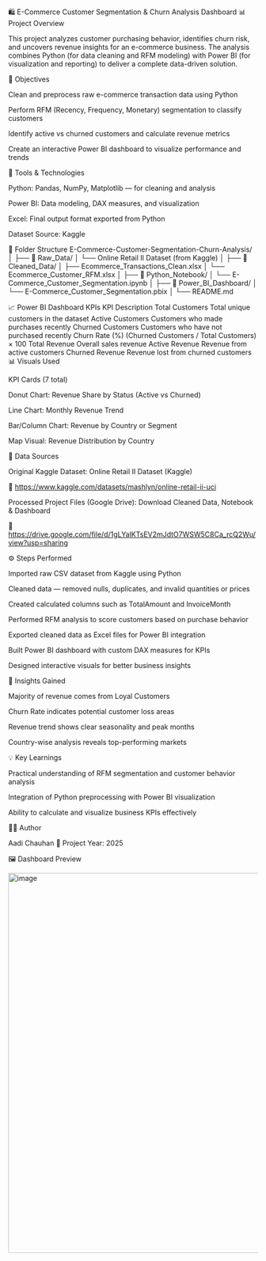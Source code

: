 🛍️ E-Commerce Customer Segmentation & Churn Analysis Dashboard
📊 Project Overview

This project analyzes customer purchasing behavior, identifies churn risk, and uncovers revenue insights for an e-commerce business.
The analysis combines Python (for data cleaning and RFM modeling) with Power BI (for visualization and reporting) to deliver a complete data-driven solution.

🎯 Objectives

Clean and preprocess raw e-commerce transaction data using Python

Perform RFM (Recency, Frequency, Monetary) segmentation to classify customers

Identify active vs churned customers and calculate revenue metrics

Create an interactive Power BI dashboard to visualize performance and trends

🧩 Tools & Technologies

Python: Pandas, NumPy, Matplotlib — for cleaning and analysis

Power BI: Data modeling, DAX measures, and visualization

Excel: Final output format exported from Python

Dataset Source: Kaggle

📂 Folder Structure
E-Commerce-Customer-Segmentation-Churn-Analysis/
│
├── 📁 Raw_Data/
│   └── Online Retail II Dataset (from Kaggle)
│
├── 📁 Cleaned_Data/
│   ├── Ecommerce_Transactions_Clean.xlsx
│   └── Ecommerce_Customer_RFM.xlsx
│
├── 📁 Python_Notebook/
│   └── E-Commerce_Customer_Segmentation.ipynb
│
├── 📁 Power_BI_Dashboard/
│   └── E-Commerce_Customer_Segmentation.pbix
│
└── README.md

📈 Power BI Dashboard KPIs
KPI	Description
Total Customers	Total unique customers in the dataset
Active Customers	Customers who made purchases recently
Churned Customers	Customers who have not purchased recently
Churn Rate (%)	(Churned Customers / Total Customers) × 100
Total Revenue	Overall sales revenue
Active Revenue	Revenue from active customers
Churned Revenue	Revenue lost from churned customers
📊 Visuals Used

KPI Cards (7 total)

Donut Chart: Revenue Share by Status (Active vs Churned)

Line Chart: Monthly Revenue Trend

Bar/Column Chart: Revenue by Country or Segment

Map Visual: Revenue Distribution by Country

🔗 Data Sources

Original Kaggle Dataset:
Online Retail II Dataset (Kaggle)

🔗 https://www.kaggle.com/datasets/mashlyn/online-retail-ii-uci

Processed Project Files (Google Drive):
Download Cleaned Data, Notebook & Dashboard

📁 https://drive.google.com/file/d/1gLYaIKTsEV2mJdtO7WSW5C8Ca_rcQ2Wu/view?usp=sharing

⚙️ Steps Performed

Imported raw CSV dataset from Kaggle using Python

Cleaned data — removed nulls, duplicates, and invalid quantities or prices

Created calculated columns such as TotalAmount and InvoiceMonth

Performed RFM analysis to score customers based on purchase behavior

Exported cleaned data as Excel files for Power BI integration

Built Power BI dashboard with custom DAX measures for KPIs

Designed interactive visuals for better business insights

🧠 Insights Gained

Majority of revenue comes from Loyal Customers

Churn Rate indicates potential customer loss areas

Revenue trend shows clear seasonality and peak months

Country-wise analysis reveals top-performing markets

💡 Key Learnings

Practical understanding of RFM segmentation and customer behavior analysis

Integration of Python preprocessing with Power BI visualization

Ability to calculate and visualize business KPIs effectively

👨‍💻 Author

Aadi Chauhan
📅 Project Year: 2025

🖼️ Dashboard Preview

<img width="1366" height="768" alt="image" src="https://github.com/user-attachments/assets/90dee94f-070c-4e43-b900-50d4eee89842" />

